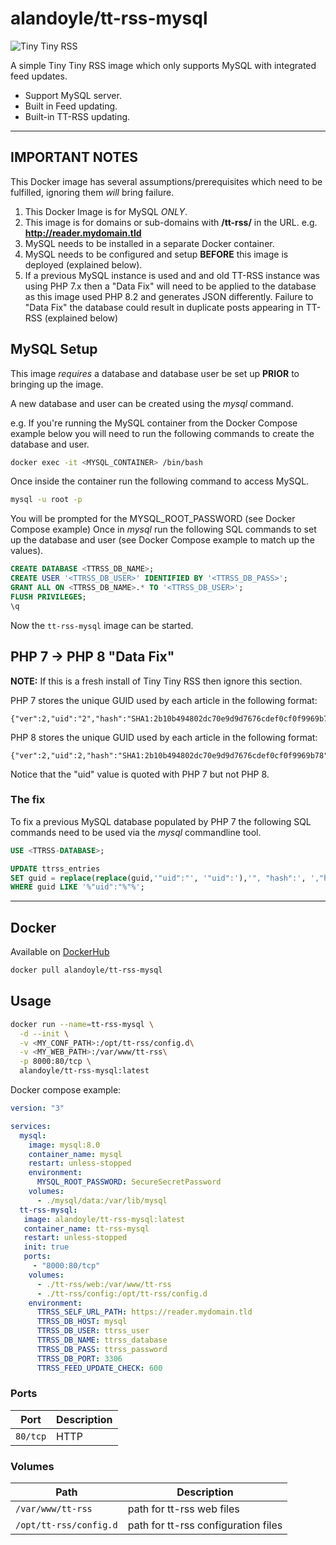 # alandoyle/tt-rss-mysql

![Tiny Tiny RSS](https://community.tt-rss.org/uploads/default/optimized/1X/18a2e96275d1fffb21cce225d30a87be4544db60_2_180x180.png)

A simple Tiny Tiny RSS image which only supports MySQL with integrated feed updates.

+ Support MySQL server.
+ Built in Feed updating.
+ Built-in TT-RSS updating.

----
## IMPORTANT NOTES

This Docker image has several assumptions/prerequisites which need to be  fulfilled, ignoring them *will* bring failure.

1. This Docker Image is for MySQL _ONLY_.
1. This image is for domains or sub-domains with **/tt-rss/** in the URL. e.g. **http://reader.mydomain.tld**
1. MySQL needs to be installed in a separate Docker container.
1. MySQL needs to be configured and setup **BEFORE** this image is deployed (explained below).
1. If a previous MySQL instance is used and and old TT-RSS instance was using PHP 7.x then a "Data Fix" will need to be applied to the database as this image used PHP 8.2 and generates JSON differently. Failure to "Data Fix" the database could result in duplicate posts appearing in TT-RSS (explained below)

## MySQL Setup

This image _requires_ a database and database user be set up **PRIOR** to bringing up the image.

A new database and user can be created using the _mysql_ command.

e.g. If you're running the MySQL container from the Docker Compose example below you will need to run the following commands to create the database and user.

```bash
docker exec -it <MYSQL_CONTAINER> /bin/bash
```
Once inside the container run the following command to access MySQL.
```bash
mysql -u root -p
```
You will be prompted for the MYSQL_ROOT_PASSWORD (see Docker Compose example)
Once in _mysql_ run the following SQL commands to set up the database and user (see Docker Compose example to match up the values).
```sql
CREATE DATABASE <TTRSS_DB_NAME>;
CREATE USER '<TTRSS_DB_USER>' IDENTIFIED BY '<TTRSS_DB_PASS>';
GRANT ALL ON <TTRSS_DB_NAME>.* TO '<TTRSS_DB_USER>';
FLUSH PRIVILEGES;
\q
```

Now the `tt-rss-mysql` image can be started.

## PHP 7 -> PHP 8 "Data Fix"

**NOTE:** If this is a fresh install of Tiny Tiny RSS then ignore this section.

PHP 7 stores the unique GUID used by each article in the following format:
```
{"ver":2,"uid":"2","hash":"SHA1:2b10b494802dc70e9d9d7676cdef0cf0f9969b78"}
```

PHP 8 stores the unique GUID used by each article in the following format:
```
{"ver":2,"uid":2,"hash":"SHA1:2b10b494802dc70e9d9d7676cdef0cf0f9969b78"}
```

Notice that the "uid" value is quoted with PHP 7 but not PHP 8.

### The fix
To fix a previous MySQL database populated by PHP 7 the following SQL commands need to be used via the _mysql_ commandline tool.
```sql
USE <TTRSS-DATABASE>;

UPDATE ttrss_entries
SET guid = replace(replace(guid,'"uid":"', '"uid":'),'", "hash":', ',"hash":')
WHERE guid LIKE '%"uid":"%"%';
```
----

## Docker 

Available on [DockerHub](https://hub.docker.com/r/alandoyle/tt-rss-mysql)
```bash
docker pull alandoyle/tt-rss-mysql
```

## Usage

```bash
docker run --name=tt-rss-mysql \
  -d --init \
  -v <MY_CONF_PATH>:/opt/tt-rss/config.d\
  -v <MY_WEB_PATH>:/var/www/tt-rss\
  -p 8000:80/tcp \
  alandoyle/tt-rss-mysql:latest
```

Docker compose example:

```yaml
version: "3"

services:
  mysql:
    image: mysql:8.0
    container_name: mysql
    restart: unless-stopped
    environment:
      MYSQL_ROOT_PASSWORD: SecureSecretPassword
    volumes:
      - ./mysql/data:/var/lib/mysql
  tt-rss-mysql:
   image: alandoyle/tt-rss-mysql:latest
   container_name: tt-rss-mysql
   restart: unless-stopped
   init: true
   ports:
     - "8000:80/tcp"
    volumes:
      - ./tt-rss/web:/var/www/tt-rss
      - ./tt-rss/config:/opt/tt-rss/config.d
    environment:
      TTRSS_SELF_URL_PATH: https://reader.mydomain.tld
      TTRSS_DB_HOST: mysql
      TTRSS_DB_USER: ttrss_user
      TTRSS_DB_NAME: ttrss_database
      TTRSS_DB_PASS: ttrss_password
      TTRSS_DB_PORT: 3306
      TTRSS_FEED_UPDATE_CHECK: 600
```

### Ports

| Port     | Description           |
|----------|-----------------------|
| `80/tcp` | HTTP                  |

### Volumes

| Path    | Description                           |
|---------|---------------------------------------|
| `/var/www/tt-rss` | path for tt-rss web files |
| `/opt/tt-rss/config.d` | path for tt-rss configuration files          |
